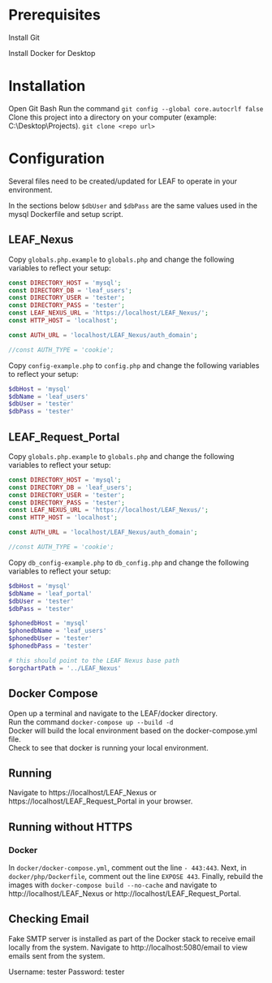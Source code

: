 # Prerequisites

Install Git

Install Docker for Desktop

# Installation

Open Git Bash
Run the command `git config --global core.autocrlf false`  
Clone this project into a directory on your computer (example: C:\Desktop\Projects).
`git clone <repo url>`

# Configuration

Several files need to be created/updated for LEAF to operate in your environment.

In the sections below `$dbUser` and `$dbPass` are the same values used in the mysql Dockerfile and setup script.

## LEAF_Nexus

Copy `globals.php.example` to `globals.php` and change the following variables to reflect your setup:

```php
const DIRECTORY_HOST = 'mysql';
const DIRECTORY_DB = 'leaf_users';
const DIRECTORY_USER = 'tester';
const DIRECTORY_PASS = 'tester';
const LEAF_NEXUS_URL = 'https://localhost/LEAF_Nexus/';
const HTTP_HOST = 'localhost';

const AUTH_URL = 'localhost/LEAF_Nexus/auth_domain';

//const AUTH_TYPE = 'cookie';
```
	
Copy `config-example.php` to `config.php` and change the following variables to reflect your setup:

```php
$dbHost = 'mysql'
$dbName = 'leaf_users'
$dbUser = 'tester'
$dbPass = 'tester'
```

## LEAF_Request_Portal 

Copy `globals.php.example` to `globals.php` and change the following variables to reflect your setup:

```php
const DIRECTORY_HOST = 'mysql';
const DIRECTORY_DB = 'leaf_users';
const DIRECTORY_USER = 'tester';
const DIRECTORY_PASS = 'tester';
const LEAF_NEXUS_URL = 'https://localhost/LEAF_Nexus/';
const HTTP_HOST = 'localhost';

const AUTH_URL = 'localhost/LEAF_Nexus/auth_domain';

//const AUTH_TYPE = 'cookie';
```

Copy `db_config-example.php` to `db_config.php` and change the following variables to reflect your setup:

```php
$dbHost = 'mysql'
$dbName = 'leaf_portal'
$dbUser = 'tester'
$dbPass = 'tester'

$phonedbHost = 'mysql'
$phonedbName = 'leaf_users'
$phonedbUser = 'tester'
$phonedbPass = 'tester'	

# this should point to the LEAF Nexus base path 
$orgchartPath = '../LEAF_Nexus'
```

## Docker Compose

Open up a terminal and navigate to the LEAF/docker directory.  
Run the command `docker-compose up --build -d`  
Docker will build the local environment based on the docker-compose.yml file.  
Check to see that docker is running your local environment.  

## Running

Navigate to https://localhost/LEAF_Nexus or https://localhost/LEAF_Request_Portal in your browser.

## Running without HTTPS
### Docker
In `docker/docker-compose.yml`, comment out the line `- 443:443`.  Next, in `docker/php/Dockerfile`, comment out the line `EXPOSE 443`.  Finally, rebuild the images with `docker-compose build --no-cache` and navigate to http://localhost/LEAF_Nexus or http://localhost/LEAF_Request_Portal.


## Checking Email

Fake SMTP server is installed as part of the Docker stack to receive email locally from the system. Navigate to http://localhost:5080/email to view emails sent from the system.

Username: tester
Password: tester
